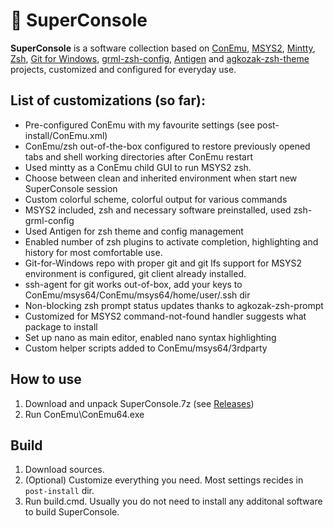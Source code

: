 # 🌟 SuperConsole 
**SuperConsole** is a software collection based on [ConEmu](https://github.com/Maximus5/ConEmu), [MSYS2](https://github.com/msys2), [Mintty](https://mintty.github.io/), [Zsh](https://github.com/zsh-users/zsh), [Git for Windows](https://github.com/git-for-windows/git), [grml-zsh-config](https://grml.org/zsh/), [Antigen](https://github.com/zsh-users/antigen) and [agkozak-zsh-theme](https://github.com/agkozak/agkozak-zsh-prompt) projects, customized and configured for everyday use.

## List of customizations (so far):
  * Pre-configured ConEmu with my favourite settings (see post-install/ConEmu.xml)
  * ConEmu/zsh out-of-the-box configured to restore previously opened tabs and shell working directories after ConEmu restart
  * Used mintty as a ConEmu child GUI to run MSYS2 zsh.
  * Choose between clean and inherited environment when start new SuperConsole session
  * Custom colorful scheme, colorful output for various commands
  * MSYS2 included, zsh and necessary software preinstalled, used zsh-grml-config
  * Used Antigen for zsh theme and config management
  * Enabled number of zsh plugins to activate completion, highlighting and history for most comfortable use.
  * Git-for-Windows repo with proper git and git lfs support for MSYS2 environment is configured, git client already installed.
  * ssh-agent for git works out-of-box, add your keys to ConEmu/msys64/ConEmu/msys64/home/user/.ssh dir
  * Non-blocking zsh prompt status updates thanks to agkozak-zsh-prompt
  * Customized for MSYS2 command-not-found handler suggests what package to install
  * Set up nano as main editor, enabled nano syntax highlighting
  * Custom helper scripts added to ConEmu/msys64/3rdparty
  
  ## How to use
  1. Download and unpack SuperConsole.7z (see [Releases](https://github.com/alexchmykhalo/superconsole/releases))
  2. Run ConEmu\ConEmu64.exe
  
  ## Build
  1. Download sources.
  2. (Optional) Customize everything you need. Most settings recides in `post-install` dir. 
  3. Run build.cmd. Usually you do not need to install any additonal software to build SuperConsole.
